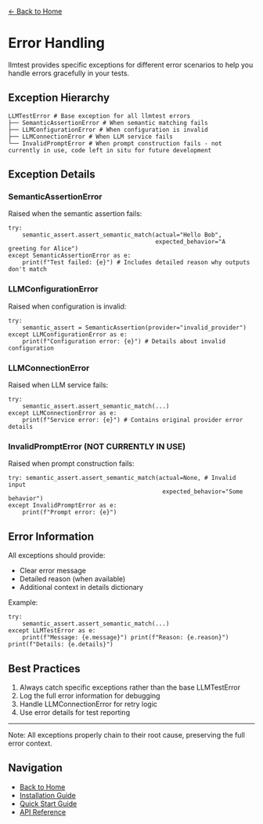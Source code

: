 [← Back to Home](../index.md)

# Error Handling

llmtest provides specific exceptions for different error scenarios to help you handle errors gracefully in your tests.

## Exception Hierarchy

```
LLMTestError # Base exception for all llmtest errors 
├── SemanticAssertionError # When semantic matching fails 
├── LLMConfigurationError # When configuration is invalid 
├── LLMConnectionError # When LLM service fails 
└── InvalidPromptError # When prompt construction fails - not currently in use, code left in situ for future development
```

## Exception Details

### SemanticAssertionError
Raised when the semantic assertion fails:

```
try: 
    semantic_assert.assert_semantic_match(actual="Hello Bob", 
                                          expected_behavior="A greeting for Alice") 
except SemanticAssertionError as e: 
    print(f"Test failed: {e}") # Includes detailed reason why outputs don't match
```

### LLMConfigurationError
Raised when configuration is invalid:

```
try: 
    semantic_assert = SemanticAssertion(provider="invalid_provider") 
except LLMConfigurationError as e: 
    print(f"Configuration error: {e}") # Details about invalid configuration
```

### LLMConnectionError
Raised when LLM service fails:

```
try: 
    semantic_assert.assert_semantic_match(...) 
except LLMConnectionError as e: 
    print(f"Service error: {e}") # Contains original provider error details
```


### InvalidPromptError (NOT CURRENTLY IN USE)
Raised when prompt construction fails:

```
try: semantic_assert.assert_semantic_match(actual=None, # Invalid input 
                                            expected_behavior="Some behavior") 
except InvalidPromptError as e: 
    print(f"Prompt error: {e}")
```


## Error Information

All exceptions should provide:
- Clear error message
- Detailed reason (when available)
- Additional context in details dictionary

Example:

```
try: 
    semantic_assert.assert_semantic_match(...) 
except LLMTestError as e: 
    print(f"Message: {e.message}") print(f"Reason: {e.reason}") print(f"Details: {e.details}")
```

## Best Practices

1. Always catch specific exceptions rather than the base LLMTestError
2. Log the full error information for debugging
3. Handle LLMConnectionError for retry logic
4. Use error details for test reporting

---

Note: All exceptions properly chain to their root cause, preserving the full error context.


## Navigation

- [Back to Home](../index.md)
- [Installation Guide](../getting-started/installation.md)
- [Quick Start Guide](../getting-started/quickstart.md)
- [API Reference](semantic-assertion.md)
